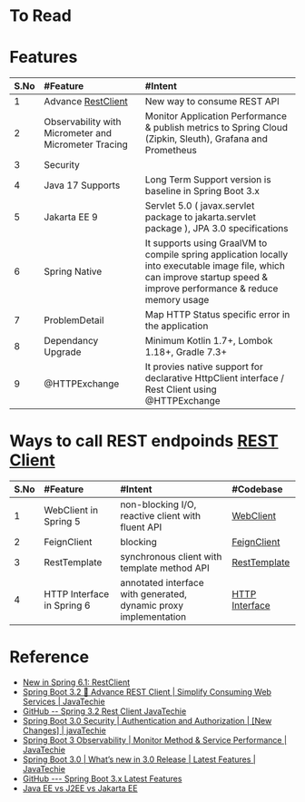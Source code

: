 # To Read

# Features
|S.No | #Feature  | #Intent |
| :--- | :--- | :--- |
| 1| Advance [RestClient](https://spring.io/blog/2023/07/13/new-in-spring-6-1-restclient) | New way to consume REST API |
| 2| Observability with Micrometer and Micrometer Tracing | Monitor Application Performance & publish metrics to Spring Cloud (Zipkin, Sleuth), Grafana and Prometheus  |
| 3| Security |   |
| 4| Java 17 Supports | Long Term Support version is baseline in Spring Boot 3.x  |
| 5| Jakarta EE 9 | Servlet 5.0 ( javax.servlet package to jakarta.servlet package ), JPA 3.0 specifications  |
| 6| Spring Native | It supports using GraalVM to compile spring application locally into executable image file, which can improve startup speed & improve performance & reduce memory usage  |
| 7| ProblemDetail | Map HTTP Status specific error in the application  |
| 8| Dependancy Upgrade | Minimum Kotlin 1.7+, Lombok 1.18+, Gradle 7.3+ |
| 9| @HTTPExchange | It provies native support for declarative HttpClient interface / Rest Client using @HTTPExchange |

# Ways to call REST endpoinds [REST Client](https://docs.spring.io/spring-framework/reference/integration/rest-clients.html)
|S.No | #Feature  | #Intent |#Codebase |
| :--- | :--- | :--- |:--- |
| 1| WebClient in Spring 5| non-blocking I/O, reactive client with fluent API | [WebClient](https://www.baeldung.com/spring-5-webclient)|
| 2| FeignClient | blocking  |[FeignClient](https://cloud.spring.io/spring-cloud-netflix/multi/multi_spring-cloud-feign.html)|
| 3| RestTemplate |  synchronous client with template method API | [RestTemplate](https://www.baeldung.com/rest-template)|
| 4| HTTP Interface in Spring 6| annotated interface with generated, dynamic proxy implementation  |[HTTP Interface](https://www.baeldung.com/spring-6-http-interface) |


# Reference
* [New in Spring 6.1: RestClient](https://spring.io/blog/2023/07/13/new-in-spring-6-1-restclient)
* [Spring Boot 3.2 🚀 Advance REST Client | Simplify Consuming Web Services | JavaTechie](https://www.youtube.com/watch?v=JnfXVGN0vtc)
* [GitHub -- Spring 3.2 Rest Client JavaTechie](https://github.com/Java-Techie-jt/spring-3.2-rest-client/tree/main)
* [Spring Boot 3.0 Security | Authentication and Authorization | [New Changes] | javaTechie](https://www.youtube.com/watch?v=R76S0tfv36w)
* [Spring Boot 3 Observability | Monitor Method & Service Performance | JavaTechie](https://www.youtube.com/watch?v=J2N1X11pYnY)
* [Spring Boot 3.0 | What’s new in 3.0 Release | Latest Features | JavaTechie](https://www.youtube.com/watch?v=4_jey1hfEw0)
* [GitHub --- Spring Boot 3.x Latest Features](https://github.com/Java-Techie-jt/spring-boot-3.0/tree/main)
* [Java EE vs J2EE vs Jakarta EE](https://www.baeldung.com/java-enterprise-evolution)
